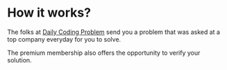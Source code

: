 # How it works?
The folks at [Daily Coding Problem](http://example.com) send you a problem
that was asked at a top company everyday for you to solve.

The premium membership also offers the opportunity to verify your solution.